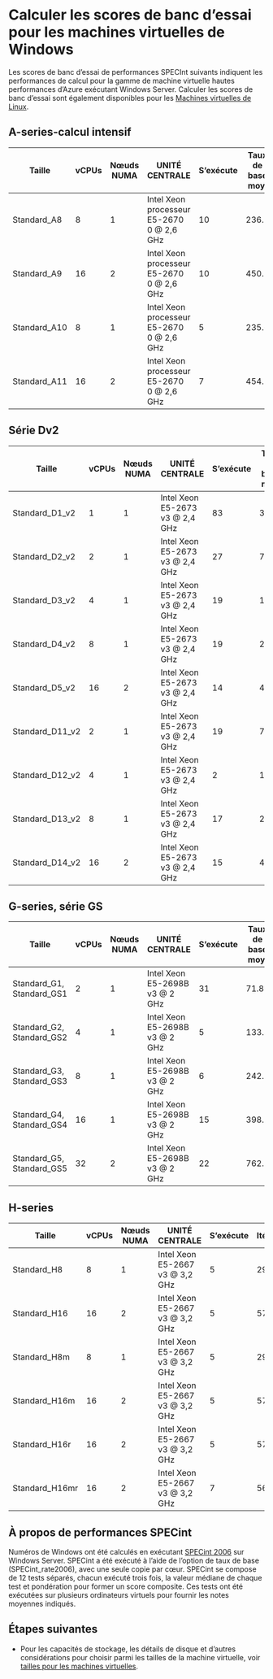 <properties
 pageTitle="Calculer les scores de banc d’essai pour les machines virtuelles de Windows | Microsoft Azure"
 description="Comparer les scores des tests de performances SPECint compute pour les machines virtuelles d’Azure exécutant Windows Server"
 services="virtual-machines-windows"
 documentationCenter=""
 authors="cynthn"
 manager="timlt"
 editor=""
 tags="azure-resource-manager,azure-service-management"/>
<tags
ms.service="virtual-machines-windows"
 ms.devlang="na"
 ms.topic="article"
 ms.tgt_pltfrm="vm-windows"
 ms.workload="infrastructure-services"
 ms.date="09/22/2016"
 ms.author="cynthn"/>

# <a name="compute-benchmark-scores-for-windows-vms"></a>Calculer les scores de banc d’essai pour les machines virtuelles de Windows

Les scores de banc d’essai de performances SPECInt suivants indiquent les performances de calcul pour la gamme de machine virtuelle hautes performances d’Azure exécutant Windows Server. Calculer les scores de banc d’essai sont également disponibles pour les [Machines virtuelles de Linux](virtual-machines-linux-compute-benchmark-scores.md).



## <a name="a-series---compute-intensive"></a>A-series-calcul intensif


Taille | vCPUs | Nœuds NUMA | UNITÉ CENTRALE | S’exécute | Taux de base moy. | StdDev
------- | ------ | ---- | -------| ---- | ---- | -----
Standard_A8 | 8 | 1 | Intel Xeon processeur E5-2670 0 @ 2,6 GHz | 10 | 236.1 | 1.1
Standard_A9 | 16 | 2 | Intel Xeon processeur E5-2670 0 @ 2,6 GHz | 10 | 450.3 | 7.0
Standard_A10 | 8 | 1 | Intel Xeon processeur E5-2670 0 @ 2,6 GHz | 5 | 235.6 | 0,9
Standard_A11 | 16 | 2 | Intel Xeon processeur E5-2670 0 @ 2,6 GHz |7 | 454.7 | 4.8.

## <a name="dv2-series"></a>Série Dv2


Taille | vCPUs | Nœuds NUMA | UNITÉ CENTRALE | S’exécute | Taux de base moy. | StdDev
------- | ------ | ---- | -------| ---- | ---- | -----
Standard_D1_v2 | 1 | 1 | Intel Xeon E5-2673 v3 @ 2,4 GHz | 83 | 36,6 | 2.6
Standard_D2_v2 | 2 | 1 | Intel Xeon E5-2673 v3 @ 2,4 GHz | 27 | 70.0 | 3.7
Standard_D3_v2 | 4 | 1 | Intel Xeon E5-2673 v3 @ 2,4 GHz | 19 | 130.5 | 4.4
Standard_D4_v2 | 8 | 1 | Intel Xeon E5-2673 v3 @ 2,4 GHz | 19 | 238.1 | 5.2
Standard_D5_v2 | 16 | 2 | Intel Xeon E5-2673 v3 @ 2,4 GHz | 14 | 460.9 | 15,4 pouces
Standard_D11_v2 | 2 | 1 | Intel Xeon E5-2673 v3 @ 2,4 GHz | 19 | 70,1 | 3.7
Standard_D12_v2 | 4 | 1 | Intel Xeon E5-2673 v3 @ 2,4 GHz | 2 | 132.0 | 1.4
Standard_D13_v2 | 8 | 1 | Intel Xeon E5-2673 v3 @ 2,4 GHz | 17 | 235.8 | 3.8
Standard_D14_v2 | 16 | 2 | Intel Xeon E5-2673 v3 @ 2,4 GHz | 15 | 460.8 | 6.5


## <a name="g-series-gs-series"></a>G-series, série GS


Taille | vCPUs | Nœuds NUMA | UNITÉ CENTRALE | S’exécute | Taux de base moy. | StdDev
------- | ------ | ---- | -------| ---- | ---- | -----
Standard_G1, Standard_GS1  | 2 | 1 | Intel Xeon E5-2698B v3 @ 2 GHz | 31 | 71.8 | 6.5
Standard_G2, Standard_GS2 | 4 | 1 | Intel Xeon E5-2698B v3 @ 2 GHz | 5 | 133.4 | 13.0
Standard_G3, Standard_GS3 | 8 | 1 | Intel Xeon E5-2698B v3 @ 2 GHz | 6 | 242.3 | 6.0
Standard_G4, Standard_GS4 | 16 | 1 | Intel Xeon E5-2698B v3 @ 2 GHz | 15 | 398.9 | 6.0
Standard_G5, Standard_GS5 | 32 | 2 | Intel Xeon E5-2698B v3 @ 2 GHz | 22 | 762.8 | 3.7

## <a name="h-series"></a>H-series

Taille | vCPUs | Nœuds NUMA | UNITÉ CENTRALE | S’exécute | Itérations/s | StdDev
------- | ------ | ---- | -------| ---- | ---- | -----
Standard_H8 | 8 | 1 | Intel Xeon E5-2667 v3 @ 3,2 GHz | 5 | 297.4 | 0,9
Standard_H16 | 16 | 2 | Intel Xeon E5-2667 v3 @ 3,2 GHz | 5 | 575.8 | 6.8
Standard_H8m | 8 | 1 | Intel Xeon E5-2667 v3 @ 3,2 GHz | 5 | 297.0 | 1.2
Standard_H16m | 16 | 2 | Intel Xeon E5-2667 v3 @ 3,2 GHz | 5 | 572.2 | 3.9
Standard_H16r | 16 | 2 | Intel Xeon E5-2667 v3 @ 3,2 GHz | 5 | 573.2 | 2.9
Standard_H16mr | 16 | 2 | Intel Xeon E5-2667 v3 @ 3,2 GHz | 7 | 569.6 | 2.8

## <a name="about-specint"></a>À propos de performances SPECint

Numéros de Windows ont été calculés en exécutant [SPECint 2006](https://www.spec.org/cpu2006/results/rint2006.html) sur Windows Server. SPECint a été exécuté à l’aide de l’option de taux de base (SPECint_rate2006), avec une seule copie par cœur. SPECint se compose de 12 tests séparés, chacun exécuté trois fois, la valeur médiane de chaque test et pondération pour former un score composite. Ces tests ont été exécutées sur plusieurs ordinateurs virtuels pour fournir les notes moyennes indiqués.


## <a name="next-steps"></a>Étapes suivantes

* Pour les capacités de stockage, les détails de disque et d’autres considérations pour choisir parmi les tailles de la machine virtuelle, voir [tailles pour les machines virtuelles](virtual-machines-windows-sizes.md).
